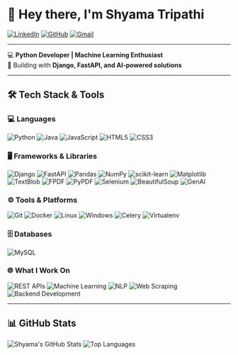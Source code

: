 # 👋 Hey there, I'm Shyama Tripathi  

[![LinkedIn](https://img.shields.io/badge/LinkedIn-Profile-blue?style=for-the-badge&logo=linkedin)](https://www.linkedin.com/in/shyama-tripathi-227611250/)
[![GitHub](https://img.shields.io/badge/GitHub-Profile-black?style=for-the-badge&logo=github)](https://github.com/shyamatripathi)
[![Gmail](https://img.shields.io/badge/Email-shyamatripathi101@gmail.com-red?style=for-the-badge&logo=gmail&logoColor=white)](mailto:shyamatripathi101@gmail.com)

---

💻 **Python Developer | Machine Learning Enthusiast**  
🚀 Building with **Django, FastAPI, and AI-powered solutions**

---

## 🛠️ Tech Stack & Tools

### 💻 Languages  
![Python](https://img.shields.io/badge/Python-3776AB?style=for-the-badge&logo=python&logoColor=white)
![Java](https://img.shields.io/badge/Java-007396?style=for-the-badge&logo=java&logoColor=white)
![JavaScript](https://img.shields.io/badge/JavaScript-F7DF1E?style=for-the-badge&logo=javascript&logoColor=black)
![HTML5](https://img.shields.io/badge/HTML5-E34F26?style=for-the-badge&logo=html5&logoColor=white)
![CSS3](https://img.shields.io/badge/CSS3-1572B6?style=for-the-badge&logo=css3&logoColor=white)

### 🖥️ Frameworks & Libraries  
![Django](https://img.shields.io/badge/Django-092E20?style=for-the-badge&logo=django&logoColor=white)
![FastAPI](https://img.shields.io/badge/FastAPI-009688?style=for-the-badge&logo=fastapi&logoColor=white)
![Pandas](https://img.shields.io/badge/Pandas-150458?style=for-the-badge&logo=pandas&logoColor=white)
![NumPy](https://img.shields.io/badge/NumPy-013243?style=for-the-badge&logo=numpy&logoColor=white)
![scikit-learn](https://img.shields.io/badge/scikit--learn-F7931E?style=for-the-badge&logo=scikitlearn&logoColor=white)
![Matplotlib](https://img.shields.io/badge/Matplotlib-11557C?style=for-the-badge&logo=python&logoColor=white)
![TextBlob](https://img.shields.io/badge/TextBlob-FF6F00?style=for-the-badge&logo=python&logoColor=white)
![FPDF](https://img.shields.io/badge/FPDF-3776AB?style=for-the-badge&logo=python&logoColor=white)
![PyPDF](https://img.shields.io/badge/PyPDF-3776AB?style=for-the-badge&logo=python&logoColor=white)
![Selenium](https://img.shields.io/badge/Selenium-43B02A?style=for-the-badge&logo=selenium&logoColor=white)
![BeautifulSoup](https://img.shields.io/badge/BeautifulSoup-4B8BBE?style=for-the-badge&logo=python&logoColor=white)
![GenAI](https://img.shields.io/badge/Generative%20AI-7A57D1?style=for-the-badge&logo=openai&logoColor=white)

### ⚙️ Tools & Platforms  
![Git](https://img.shields.io/badge/Git-F05032?style=for-the-badge&logo=git&logoColor=white)
![Docker](https://img.shields.io/badge/Docker-2496ED?style=for-the-badge&logo=docker&logoColor=white)
![Linux](https://img.shields.io/badge/Linux-FCC624?style=for-the-badge&logo=linux&logoColor=black)
![Windows](https://img.shields.io/badge/Windows-0078D6?style=for-the-badge&logo=windows&logoColor=white)
![Celery](https://img.shields.io/badge/Celery-37814A?style=for-the-badge&logo=celery&logoColor=white)
![Virtualenv](https://img.shields.io/badge/Virtualenv-3776AB?style=for-the-badge&logo=python&logoColor=white)

### 🗄️ Databases  
![MySQL](https://img.shields.io/badge/MySQL-4479A1?style=for-the-badge&logo=mysql&logoColor=white)

### 🌐 What I Work On  
![REST APIs](https://img.shields.io/badge/REST%20APIs-02569B?style=for-the-badge)
![Machine Learning](https://img.shields.io/badge/Machine%20Learning-102230?style=for-the-badge)
![NLP](https://img.shields.io/badge/NLP-FF6F00?style=for-the-badge)
![Web Scraping](https://img.shields.io/badge/Web%20Scraping-4285F4?style=for-the-badge)
![Backend Development](https://img.shields.io/badge/Backend%20Development-181717?style=for-the-badge)

---

## 📊 GitHub Stats  
![Shyama's GitHub Stats](https://github-readme-stats.vercel.app/api?username=shyamatripathi&show_icons=true&theme=radical)
![Top Languages](https://github-readme-stats.vercel.app/api/top-langs/?username=shyamatripathi&layout=compact&theme=radical)

